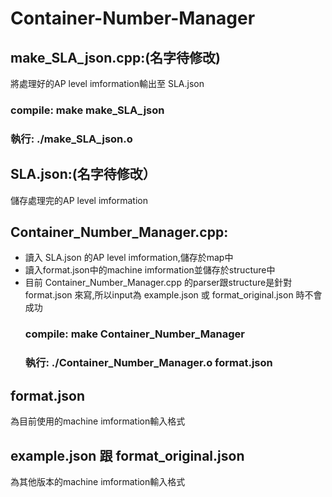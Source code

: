 # Container-Number-Manager

## make_SLA_json.cpp:(名字待修改)  
將處理好的AP level imformation輸出至 SLA.json  
  ### compile: make make_SLA_json  
  ### 執行: ./make_SLA_json.o  
  
## SLA.json:(名字待修改）  
儲存處理完的AP level imformation  

## Container_Number_Manager.cpp:  
* 讀入 SLA.json 的AP level imformation,儲存於map中  
* 讀入format.json中的machine imformation並儲存於structure中  
* 目前 Container_Number_Manager.cpp 的parser跟structure是針對 format.json 來寫,所以input為 example.json 或 format_original.json 時不會成功  
  ### compile: make Container_Number_Manager  
  ### 執行: ./Container_Number_Manager.o format.json  

## format.json  
為目前使用的machine imformation輸入格式  

## example.json 跟 format_original.json  
為其他版本的machine imformation輸入格式  

  
